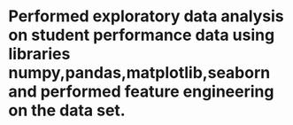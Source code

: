 # Performed exploratory data analysis on student performance data using libraries numpy,pandas,matplotlib,seaborn and performed feature engineering on the data set.
